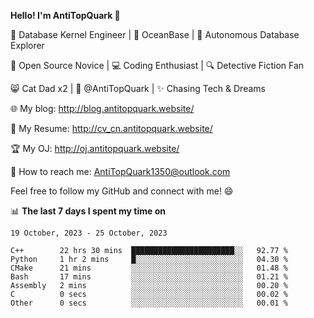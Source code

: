 
**Hello! I'm AntiTopQuark 👋**

🔧 Database Kernel Engineer | 🌊 OceanBase | 🤖 Autonomous Database Explorer

🌱 Open Source Novice | 💻 Coding Enthusiast | 🔍 Detective Fiction Fan

😸 Cat Dad x2 | 🎉 @AntiTopQuark | ✨ Chasing Tech & Dreams

🌐 My blog: http://blog.antitopquark.website/

📄 My Resume: http://cv_cn.antitopquark.website/

🏆 My OJ: http://oj.antitopquark.website/

📧 How to reach me: AntiTopQuark1350@outlook.com

Feel free to follow my GitHub and connect with me! 😄

📊 **The last 7 days I spent my time on** 

<!--START_SECTION:waka-->
```text
19 October, 2023 - 25 October, 2023

C++        22 hrs 30 mins  ███████████████████████░░   92.77 % 
Python     1 hr 2 mins     █░░░░░░░░░░░░░░░░░░░░░░░░   04.30 % 
CMake      21 mins         ░░░░░░░░░░░░░░░░░░░░░░░░░   01.48 % 
Bash       17 mins         ░░░░░░░░░░░░░░░░░░░░░░░░░   01.21 % 
Assembly   2 mins          ░░░░░░░░░░░░░░░░░░░░░░░░░   00.20 % 
C          0 secs          ░░░░░░░░░░░░░░░░░░░░░░░░░   00.02 % 
Other      0 secs          ░░░░░░░░░░░░░░░░░░░░░░░░░   00.01 %
```
<!--END_SECTION:waka-->


